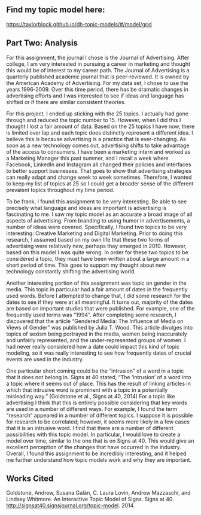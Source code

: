 ## **Find my topic model here:**
https://taylorblock.github.io/dh-topic-models/#/model/grid

## **Part Two: Analysis** 
For this assignment, the journal I chose is the Journal of Advertising. After college, I am very interested in pursuing a career in marketing and thought this would be of interest to my career path. The Journal of Advertising is a quarterly published academic journal that is peer-reviewed. It is owned by the American Academy of Advertising. For my data set, I chose to use the years 1996-2009. Over this time period, there has be dramatic changes in advertising efforts and I was interested to see if ideas and language has shifted or if there are similar consistent theories. 
	
For this project, I ended up sticking with the 25 topics. I actually had gone through and reduced the topic number to 15. However, when I did this I thought I lost a fair amount of data. Based on the 25 topics I have now, there is limited over lap and each topic does distinctly represent a different idea. I believe this is because advertising is a practice that is ever-changing. As soon as a new technology comes out, advertising shifts to take advantage of the access to consumers. I have been a marketing intern and worked as a Marketing Manager this past summer, and I recall a week where Facebook, LinkedIn and Instagram all changed their policies and interfaces to better support businesses. That goes to show that advertising strategies can really adapt and change week to week sometimes. Therefore, I wanted to keep my list of topics at 25 so I could get a broader sense of the different prevalent topics throughout my time period. 
 
To be frank, I found this assignment to be very interesting. Be able to see precisely what language and ideas are important is advertising is fascinating to me. I saw my topic model as an accurate a broad image of all aspects of advertising. From branding to using humor in advertisements, a number of ideas were covered. Specifically, I found two topics to be very interesting: Creative Marketing and Digital Marketing. Prior to doing this research, I assumed based on my own life that these two forms of advertising were relatively new, perhaps they emerged in 2010. However, based on this model I was quite wrong. In order for these two topics to be considered a topic, they must have been written about a large amount in a short period of time. This goes to support my thought about new technology constantly shifting the advertising world.
	
Another interesting portion of this assignment was topic on gender in the media. This topic in particular had a fair amount of dates in the frequently used words. Before I attempted to change that, I did some research for the dates to see if they were at all meaningful. It turns out, majority of the dates are based on important studies that were published. For example, one of the frequently used terms was “1994”. After completing some research, I discovered that the article “Gendered Media: The Influence of Media on Views of Gender” was published by Julia T. Wood. This article divulges into topics of sexism being portrayed in the media, women being inaccurately and unfairly represented, and the under-represented groups of women. I had never really considered how a date could impact this kind of topic modeling, so it was really interesting to see how frequently dates of crucial events are used in the industry. 
	
One particular short coming could be the “intrusion” of a word in a topic that it does not belong in. Signs at 40 stated,  “The ‘intrusion’ of a word into a topic where it seems out of place. This has the result of linking articles in which that intrusive word is prominent with a topic in a potentially misleading way.”  (Goldstone et al., Signs at 40, 2014) For a topic like advertising I think that this is entirely possible considering that key words are used in a number of different ways. For example, I found the term “research” appeared in a number of different topics. I suppose it is possible for research to be correlated; however, it seems more likely in a few cases that it is an intrusive word. I find that there are a number of different possibilities with this topic model. In particular, I would love to create a model over time, similar to the one that is on Signs at 40. This would give an excellent perception of the changes that have occurred in the industry. Overall, I found this assignment to be incredibly interesting, and it helped me further understand how topic models work and why they are important. 



## **Works Cited**
Goldstone, Andrew, Susana Galán, C. Laura Lovin, Andrew Mazzaschi, and Lindsey Whitmore. An Interactive Topic Model of Signs.         Signs at 40. http://signsat40.signsjournal.org/topic-model. 2014.
